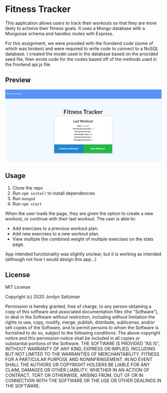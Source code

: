 # Fitness Tracker

This application allows users to track their workouts so that they are more likely to acheive their fitness goals. It uses a Mongo database with a Mongoose schema and handles routes with Express.

For this assignment, we were provided with the frondend code (some of which was broken) and were required to write code to connect to a NoSQL database.  I created the model used in the database based on the procided seed file, then wrote code for the routes based off of the methods used in the frontend api.js file.

## Preview

![Screenshot](./public/assets/images/screenshot.JPG)

## Usage

1. Clone the repo
2. Run `npm install` to install dependencies
3. Run `mongod`
4. Run `npm start`

When the user loads the page, they are given the option to create a new workout, or continue with their last workout.
The user is able to:

- Add exercises to a previous workout plan.
- Add new exercises to a new workout plan.
- View multiple the combined weight of multiple exercises on the stats page.

App intended functionality was slightly unclear, but it is working as intended (although not how I would design this app...)


## License

MIT License

Copyright (c) 2020 Jordyn Saltzman

Permission is hereby granted, free of charge, to any person obtaining a copy of this software and associated documentation files (the "Software"), to deal in the Software without restriction, including without limitation the rights to use, copy, modify, merge, publish, distribute, sublicense, and/or sell copies of the Software, and to permit persons to whom the Software is furnished to do so, subject to the following conditions: The above copyright notice and this permission notice shall be included in all copies or substantial portions of the Software. THE SOFTWARE IS PROVIDED "AS IS", WITHOUT WARRANTY OF ANY KIND, EXPRESS OR IMPLIED, INCLUDING BUT NOT LIMITED TO THE WARRANTIES OF MERCHANTABILITY, FITNESS FOR A PARTICULAR PURPOSE AND NONINFRINGEMENT. IN NO EVENT SHALL THE AUTHORS OR COPYRIGHT HOLDERS BE LIABLE FOR ANY CLAIM, DAMAGES OR OTHER LIABILITY, WHETHER IN AN ACTION OF CONTRACT, TORT OR OTHERWISE, ARISING FROM, OUT OF OR IN CONNECTION WITH THE SOFTWARE OR THE USE OR OTHER DEALINGS IN THE SOFTWARE.
